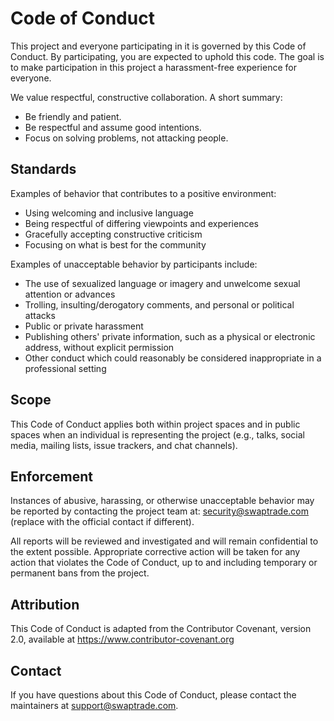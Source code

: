 # Code of Conduct

This project and everyone participating in it is governed by this Code of Conduct. By participating, you are expected to uphold this code. The goal is to make participation in this project a harassment-free experience for everyone.

We value respectful, constructive collaboration. A short summary:

- Be friendly and patient.
- Be respectful and assume good intentions.
- Focus on solving problems, not attacking people.

## Standards

Examples of behavior that contributes to a positive environment:

- Using welcoming and inclusive language
- Being respectful of differing viewpoints and experiences
- Gracefully accepting constructive criticism
- Focusing on what is best for the community

Examples of unacceptable behavior by participants include:

- The use of sexualized language or imagery and unwelcome sexual attention or advances
- Trolling, insulting/derogatory comments, and personal or political attacks
- Public or private harassment
- Publishing others' private information, such as a physical or electronic address, without explicit permission
- Other conduct which could reasonably be considered inappropriate in a professional setting

## Scope

This Code of Conduct applies both within project spaces and in public spaces when an individual is representing the project (e.g., talks, social media, mailing lists, issue trackers, and chat channels).

## Enforcement

Instances of abusive, harassing, or otherwise unacceptable behavior may be reported by contacting the project team at: security@swaptrade.com (replace with the official contact if different).

All reports will be reviewed and investigated and will remain confidential to the extent possible. Appropriate corrective action will be taken for any action that violates the Code of Conduct, up to and including temporary or permanent bans from the project.

## Attribution

This Code of Conduct is adapted from the Contributor Covenant, version 2.0, available at https://www.contributor-covenant.org

## Contact

If you have questions about this Code of Conduct, please contact the maintainers at support@swaptrade.com.

